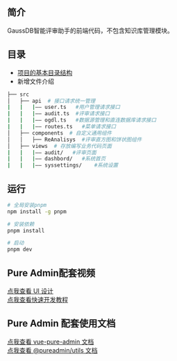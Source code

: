 ## 简介
GaussDB智能评审助手的前端代码，不包含知识库管理模块。

## 目录
- [项目的基本目录结构](https://pure-admin.cn/pages/directory/)
- 新增文件介绍
```bash
├── src
│   ├── api  # 接口请求统一管理
|   |   |—— user.ts   #用户管理请求接口
|   |   |—— audit.ts  #评审请求接口
|   |   |—— ogdl.ts   #数据源管理和直连数据库请求接口
|   |   |—— routes.ts   #菜单请求接口
│   ├── components  # 自定义通用组件
│   │   ├── ReAnalisys  #评审直方图和饼状图组件
│   ├── views  # 存放编写业务代码页面
|   |   |—— audit/   #评审页面
|   |   |—— dashbord/   #系统首页
|   |   |—— syssettings/    #系统设置
```

## 运行
```bash
# 全局安装pnpm
npm install -g pnpm

# 安装依赖
pnpm install

# 启动
pnpm dev
```

## Pure Admin配套视频
[点我查看 UI 设计](https://www.bilibili.com/video/BV17g411T7rq)  
[点我查看快速开发教程](https://www.bilibili.com/video/BV1kg411v7QT)

## Pure Admin 配套使用文档
[点我查看 vue-pure-admin 文档](https://pure-admin.cn/)  
[点我查看 @pureadmin/utils 文档](https://pure-admin-utils.netlify.app)
